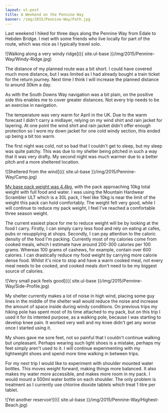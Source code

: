 ```yaml
---
layout: ul-post
title: A Weekend on the Pennine Way
banner: /img/2015/Pennine-Way/Path.jpg
---
```


Last weekend I hiked for three days along the Pennine Way from Edale to Hebden Bridge.
I met with some friends who live locally for part of the route, which was nice as I typically travel solo.

![Walking along a very windy ridge]({{ site.ul-base }}/img/2015/Pennine-Way/Windy-Ridge.jpg)

<!--more-->

The distance of my planned route was a bit short.
I could have covered much more distance, but I was limited as I had already bought a train ticket for the return journey.
Next time I think I will increase the planned distance to around 30km a day.

As with the South Downs Way navigation was a bit plain, on the positive side this enables me to cover greater distances. Not every trip needs to be an exercise in navigation.

The temperature was very warm for April in the UK.
Due to the warm forecast I didn't carry a midlayer, relying on my wind shirt and rain jacket for layering.
At one point the wind shirt and rain jacket didn't offer enough protection so I wore my down jacket for one cold windy section, this ended up being a bit too warm.

The first night was cold, not so bad that I couldn't get to sleep, but my sleep was quite patchy.
This was due to my shelter being pitched in such a way that it was very drafty.
My second night was much warmer due to a better pitch and a more sheltered location.

![Sheltered from the wind]({{ site.ul-base }}/img/2015/Pennine-Way/Camp.jpg)

[My base pack weight was 4.4kg](http://lighterpack.com/r/bywfoa), with the pack approaching 10kg total weight with full food and water.
I was using the Mountain Hardwear Scrambler ULT which is a 30L pack, I feel like 10kg is near the limit of the weight this pack can hold comfortably.
The weight felt very good, while I will continue to reduce my pack weight, I feel I've reached a comfortable three season weight.

The current easiest place for me to reduce weight will be by looking at the food I carry.
Firstly, I can simply carry less food and rely on eating at cafes, pubs or resupplying at shops.
Secondly, I can pay attention to the caloric density of the food I'm packing.
Currently most of my calories come from cooked meals, which I estimate have around 200-300 calories per 100 grams.
Whereas 100 grams of cashews, for example, contain over 600 calories. I can drastically reduce my food weight by carrying more calorie dense food.
Whilst it's nice to stop and have a warm cooked meal, not every meal needs to be cooked, and cooked meals don't need to be my biggest source of calories.

![Very small pack feels good]({{ site.ul-base }}/img/2015/Pennine-Way/Side-Profile.jpg)

My shelter currently makes a lot of noise in high wind, placing some guy lines in the middle of the shelter wall would reduce the noise and increase the amount of space inside during windy conditions.
On previous trips my hiking pole has spent most of its time attached to my pack, but on this trip I used it for its intented purpose, as a walking pole, because I was starting to develop knee pain. It worked very well and my knee didn't get any worse once I started using it.

My shoes gave me sore feet, not so painful that I couldn't continue walking but unpleasant.
Perhaps wearing such light shoes is a mistake, perhaps my feet simply aren't used to it.
I will continue experimenting with my lightweight shoes and spend more time walking in between trips.

For my next trip I would like to experiment with shoulder mounted water bottles. This moves weight forward, making things more balanced. It also makes my water more accessible, and makes more room in my pack. I would mount a 500ml water bottle on each shoulder. The only problem is treatment as I currently use chlorine dioxide tablets which treat 1 litre per tablet.

![Yet another reservoir!]({{ site.ul-base }}/img/2015/Pennine-Way/Highest-Beach.jpg)
